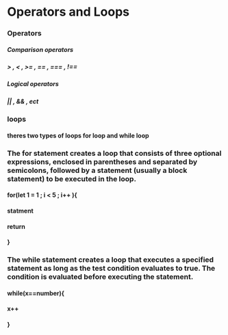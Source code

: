 # Operators and Loops 



### Operators 

##### Comparison operators
##### > , < , >= , == , === , !==


##### Logical operators
##### || , && , ect



### loops 

#### theres two types of loops for loop and while loop


### The for statement creates a loop that consists of three optional expressions, enclosed in parentheses and separated by semicolons, followed by a statement (usually a block statement) to be executed in the loop.



#### for(let 1 = 1  ; i < 5 ; i++   ){
####     statment
####    return    
#### }
 
### The while statement creates a loop that executes a specified statement as long as the test condition evaluates to true. The condition is evaluated before executing the statement.


#### while(x==number){
####   x++
#### }



